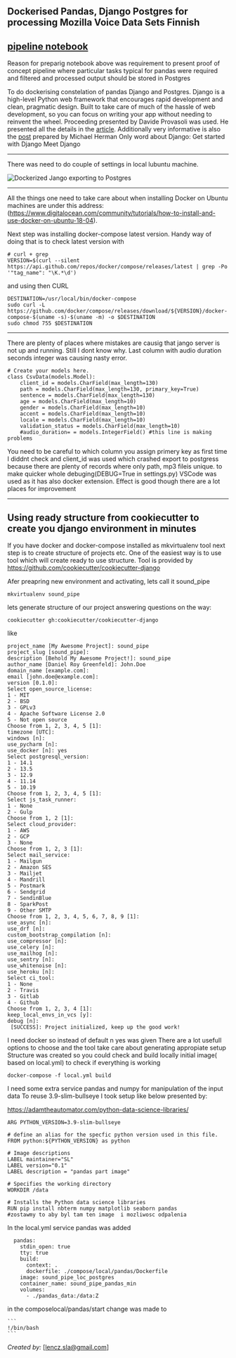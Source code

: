 

## Dockerised Pandas, Django Postgres for processing Mozilla Voice Data Sets Finnish
 [pipeline notebook](pipeline_Finish_Post_SQL.ipynb)
---
Reason for preparig notebook above  was requirement to present proof of concept pipeline where particular tasks typical for pandas 
were required and filtered and processed output should be stored in Postgres

To  do dockerising constelation of pandas Django and Postgres.
Django is a high-level Python web framework that encourages rapid development and clean, pragmatic design. Built to  take care of much of the hassle of web development, so you can focus on writing your app without needing to reinvent the wheel.
Proceeding presented by Davide Provasoli  was used.
He presented all the details in  the [article](https://medium.com/star-gazers/data-workflow-with-django-pandas-postgresql-and-docker-56fbf2bc1105).
Additionally very informative is also the  [post](https://testdriven.io/dockerizing-django-with-postgres-gunicorn-and-nginx) prepared by Michael Herman
Only word about Django:
 Get started with Django
Meet Django


---


There was need to do couple of settings  in  local lubuntu machine.

![Dockerized Jango exporting to Postgres ](docker-jango-postgres.gif)
 


---


All the  things one need to take care about when installing Docker on Ubuntu machines are under this address: (https://www.digitalocean.com/community/tutorials/how-to-install-and-use-docker-on-ubuntu-18-04).

Next step was installing docker-compose latest version.
Handy way of doing that is to check latest version with 



```
# curl + grep
VERSION=$(curl --silent https://api.github.com/repos/docker/compose/releases/latest | grep -Po '"tag_name": "\K.*\d')
```
and using then CURL



```
DESTINATION=/usr/local/bin/docker-compose
sudo curl -L https://github.com/docker/compose/releases/download/${VERSION}/docker-compose-$(uname -s)-$(uname -m) -o $DESTINATION
sudo chmod 755 $DESTINATION

```





---
There are plenty of places where mistakes are causig that jango server 
is not up and running. Still I dont know why. Last column with audio duration seconds integer was causing nasty error. 





```
# Create your models here.
class CsvData(models.Model):
    client_id = models.CharField(max_length=130)
    path = models.CharField(max_length=130, primary_key=True)
    sentence = models.CharField(max_length=130)
    age = models.CharField(max_length=10)
    gender = models.CharField(max_length=10)
    accent = models.CharField(max_length=10)
    locale = models.CharField(max_length=10)
    validation_status = models.CharField(max_length=10)
    #audio_duration= = models.IntegerField() #this line is making problems
```

You need to be careful to which column you assign primery key as first time I diddnt check and client_id was used which crashed export to postgress because there are plenty of records  where only path, mp3 fileis unique.
to make quicker whole debuging(DEBUG=True in settings.py) VSCode was used as it has also docker extension. 
Effect is good though there are a lot places for improvement


---

## Using ready structure from cookiecutter to create you django environment in minutes




If you have docker and docker-compose installed  as mkvirtualenv tool
next step is to create structure of projects etc.
One of the easiest way is to use tool which will 
create ready to use structure. Tool is provided by 
https://github.com/cookiecutter/cookiecutter-django

Afer preapring new environment  and activating,  lets call it sound_pipe
```
mkvirtualenv sound_pipe
```
lets generate structure of our project answering questions on the way:

```
cookiecutter gh:cookiecutter/cookiecutter-django
```
like 

```
project_name [My Awesome Project]: sound_pipe
project_slug [sound_pipe]: 
description [Behold My Awesome Project!]: sound_pipe
author_name [Daniel Roy Greenfeld]: John.Doe
domain_name [example.com]: 
email [john.doe@example.com]: 
version [0.1.0]: 
Select open_source_license:
1 - MIT
2 - BSD
3 - GPLv3
4 - Apache Software License 2.0
5 - Not open source
Choose from 1, 2, 3, 4, 5 [1]: 
timezone [UTC]: 
windows [n]: 
use_pycharm [n]: 
use_docker [n]: yes
Select postgresql_version:
1 - 14.1
2 - 13.5
3 - 12.9
4 - 11.14
5 - 10.19
Choose from 1, 2, 3, 4, 5 [1]: 
Select js_task_runner:
1 - None
2 - Gulp
Choose from 1, 2 [1]: 
Select cloud_provider:
1 - AWS
2 - GCP
3 - None
Choose from 1, 2, 3 [1]: 
Select mail_service:
1 - Mailgun
2 - Amazon SES
3 - Mailjet
4 - Mandrill
5 - Postmark
6 - Sendgrid
7 - SendinBlue
8 - SparkPost
9 - Other SMTP
Choose from 1, 2, 3, 4, 5, 6, 7, 8, 9 [1]: 
use_async [n]: 
use_drf [n]: 
custom_bootstrap_compilation [n]: 
use_compressor [n]: 
use_celery [n]: 
use_mailhog [n]: 
use_sentry [n]: 
use_whitenoise [n]: 
use_heroku [n]: 
Select ci_tool:
1 - None
2 - Travis
3 - Gitlab
4 - Github
Choose from 1, 2, 3, 4 [1]: 
keep_local_envs_in_vcs [y]: 
debug [n]: 
 [SUCCESS]: Project initialized, keep up the good work!
```
I need  docker so instead of default n yes was given
There are a lot usefull options to choose and the tool take care about generating appropiate setup
Structure was created so you could check and build locally initial image( based on local.yml) to check if everything is working

```
docker-compose -f local.yml build
```
I need some extra service pandas and numpy for manipulation of the input data 
To reuse 3.9-slim-bullseye I took setup like below presented by:

https://adamtheautomator.com/python-data-science-libraries/

```
ARG PYTHON_VERSION=3.9-slim-bullseye

# define an alias for the specfic python version used in this file.
FROM python:${PYTHON_VERSION} as python

# Image descriptions
LABEL maintainer="SL"
LABEL version="0.1"
LABEL description = "pandas part image"

# Specifies the working directory
WORKDIR /data

# Installs the Python data science libraries
RUN pip install nbterm numpy matplotlib seaborn pandas
#zostawmy to aby byl tam ten image  i mozliwosc odpalenia
```


In the local.yml service pandas was added


```
  pandas:
    stdin_open: true
    tty: true
    build:
      context: .
      dockerfile: ./compose/local/pandas/Dockerfile
    image: sound_pipe_loc_postgres
    container_name: sound_pipe_pandas_min
    volumes:
      - ./pandas_data:/data:Z
 ```   
  in the composelocal/pandas/start
    change was made to 
    
    ```
    !/bin/bash
    ```
_Created by:_ [lencz.sla@gmail.com]

